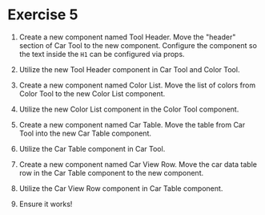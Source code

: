 # Exercise 5

1. Create a new component named Tool Header. Move the "header" section of Car Tool to the new component. Configure the component so the text inside the `H1` can be configured via props.

2. Utilize the new Tool Header component in Car Tool and Color Tool.

3. Create a new component named Color List. Move the list of colors from Color Tool to the new Color List component.

4. Utilize the new Color List component in the Color Tool component.

5. Create a new component named Car Table. Move the table from Car Tool into the new Car Table component.

6. Utilize the Car Table component in Car Tool.

7. Create a new component named Car View Row. Move the car data table row in the Car Table component to the new component.

8. Utilize the Car View Row component in Car Table component.

9. Ensure it works!